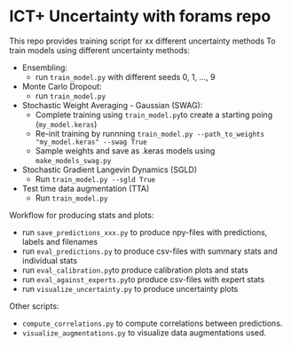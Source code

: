 # ICT+ Uncertainty with forams repo

This repo provides training script for xx different uncertainty methods
To train models using different uncertainty methods:
- Ensembling:
  - run ```train_model.py``` with different seeds 0, 1, ..., 9
- Monte Carlo Dropout:
  - run ```train_model.py```
- Stochastic Weight Averaging - Gaussian (SWAG):
  - Complete training using ```train_model.py```to create a starting poing (```my_model.keras```)
  - Re-init training by runnning ```train_model.py --path_to_weights "my_model.keras" --swag True```
  - Sample weights and save as .keras models using ```make_models_swag.py```
- Stochastic Gradient Langevin Dynamics (SGLD)
  - Run ```train_model.py --sgld True```
- Test time data augmentation (TTA)
  - Run ```train_model.py```

Workflow for producing stats and plots:
- run ```save_predictions_xxx.py``` to produce npy-files with predictions, labels and filenames
- run ```eval_predictions.py``` to produce csv-files with summary stats and individual stats
- run ```eval_calibration.py```to produce calibration plots and stats
- run ```eval_against_experts.py```to produce csv-files with expert stats
- run ```visualize_uncertainty.py``` to produce uncertainty plots

Other scripts:
- ```compute_correlations.py``` to compute correlations between predictions.
- ```visualize_augmentations.py``` to visualize data augmentations used.

